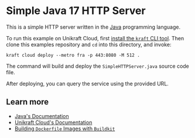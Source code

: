 # Simple Java 17 HTTP Server

This is a simple HTTP server written in the [Java](https://www.java.com/en/) programming language.

To run this example on Unikraft Cloud, first [install the `kraft` CLI tool](https://unikraft.org/docs/cli).
Then clone this examples repository and `cd` into this directory, and invoke:

```
kraft cloud deploy --metro fra -p 443:8080 -M 512 .
```

The command will build and deploy the `SimpleHTTPServer.java` source code file.

After deploying, you can query the service using the provided URL.

## Learn more

- [Java's Documentation](https://docs.oracle.com/en/java/)
- [Unikraft Cloud's Documentation](https://unikraft.cloud/docs/)
- [Building `Dockerfile` Images with `Buildkit`](https://unikraft.org/guides/building-dockerfile-images-with-buildkit)
